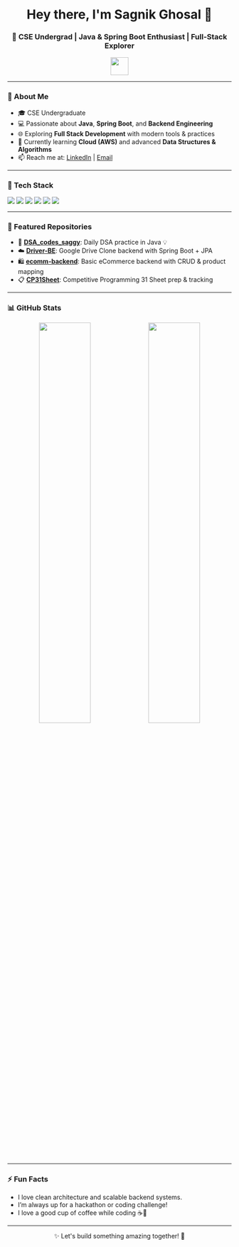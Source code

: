 <h1 align="center">Hey there, I'm Sagnik Ghosal 👋</h1>
<h3 align="center">🚀 CSE Undergrad | Java & Spring Boot Enthusiast | Full-Stack Explorer</h3>

<p align="center">
  <img src="https://media.giphy.com/media/hvRJCLFzcasrR4ia7z/giphy.gif" width="40px">
</p>

---

### 💫 About Me

- 🎓 CSE Undergraduate  
- 💻 Passionate about **Java**, **Spring Boot**, and **Backend Engineering**  
- 🌐 Exploring **Full Stack Development** with modern tools & practices  
- 📘 Currently learning **Cloud (AWS)** and advanced **Data Structures & Algorithms**  
- 📫 Reach me at: [LinkedIn](https://www.linkedin.com/in/sagnikghosal007/) | [Email](mailto:sagnikghosal007@gmail.com)

---

### 🚀 Tech Stack

<p align="left">
  <img src="https://img.shields.io/badge/Java-%23ED8B00.svg?&style=for-the-badge&logo=java&logoColor=white" />
  <img src="https://img.shields.io/badge/SpringBoot-%236DB33F.svg?&style=for-the-badge&logo=springboot&logoColor=white" />
  <img src="https://img.shields.io/badge/React-%2320232a.svg?&style=for-the-badge&logo=react&logoColor=%2361DAFB" />
  <img src="https://img.shields.io/badge/MySQL-%2300f.svg?&style=for-the-badge&logo=mysql&logoColor=white" />
  <img src="https://img.shields.io/badge/Git-%23F05032.svg?&style=for-the-badge&logo=git&logoColor=white" />
  <img src="https://img.shields.io/badge/Postman-%23FF6C37.svg?&style=for-the-badge&logo=postman&logoColor=white" />
</p>

---

### 📂 Featured Repositories

- 🔧 [**DSA_codes_saggy**](https://github.com/sagnikghosal007/DSA_codes_saggy): Daily DSA practice in Java 💡
- ☁️ [**Driver-BE**](https://github.com/sagnikghosal007/Driver-BE): Google Drive Clone backend with Spring Boot + JPA
- 🛍️ [**ecomm-backend**](https://github.com/sagnikghosal007/ecomm-backend): Basic eCommerce backend with CRUD & product mapping
- 📋 [**CP31Sheet**](https://github.com/sagnikghosal007/CP31Sheet): Competitive Programming 31 Sheet prep & tracking

---

### 📊 GitHub Stats

<p align="center">
  <img src="https://github-readme-stats.vercel.app/api?username=sagnikghosal007&show_icons=true&theme=radical" width="48%" />
  <img src="https://github-readme-streak-stats.herokuapp.com/?user=sagnikghosal007&theme=radical" width="48%" />
</p>

---

### ⚡ Fun Facts

- I love clean architecture and scalable backend systems.
- I’m always up for a hackathon or coding challenge!
- I love a good cup of coffee while coding ☕🧠

---

<p align="center">✨ Let's build something amazing together! 🚀</p>


